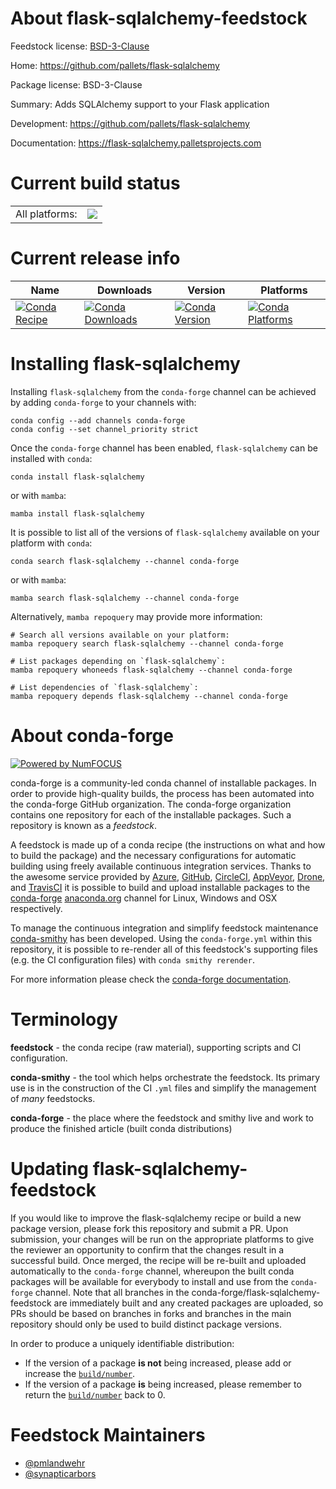 About flask-sqlalchemy-feedstock
================================

Feedstock license: [BSD-3-Clause](https://github.com/conda-forge/flask-sqlalchemy-feedstock/blob/main/LICENSE.txt)

Home: https://github.com/pallets/flask-sqlalchemy

Package license: BSD-3-Clause

Summary: Adds SQLAlchemy support to your Flask application

Development: https://github.com/pallets/flask-sqlalchemy

Documentation: https://flask-sqlalchemy.palletsprojects.com

Current build status
====================


<table><tr><td>All platforms:</td>
    <td>
      <a href="https://dev.azure.com/conda-forge/feedstock-builds/_build/latest?definitionId=5907&branchName=main">
        <img src="https://dev.azure.com/conda-forge/feedstock-builds/_apis/build/status/flask-sqlalchemy-feedstock?branchName=main">
      </a>
    </td>
  </tr>
</table>

Current release info
====================

| Name | Downloads | Version | Platforms |
| --- | --- | --- | --- |
| [![Conda Recipe](https://img.shields.io/badge/recipe-flask--sqlalchemy-green.svg)](https://anaconda.org/conda-forge/flask-sqlalchemy) | [![Conda Downloads](https://img.shields.io/conda/dn/conda-forge/flask-sqlalchemy.svg)](https://anaconda.org/conda-forge/flask-sqlalchemy) | [![Conda Version](https://img.shields.io/conda/vn/conda-forge/flask-sqlalchemy.svg)](https://anaconda.org/conda-forge/flask-sqlalchemy) | [![Conda Platforms](https://img.shields.io/conda/pn/conda-forge/flask-sqlalchemy.svg)](https://anaconda.org/conda-forge/flask-sqlalchemy) |

Installing flask-sqlalchemy
===========================

Installing `flask-sqlalchemy` from the `conda-forge` channel can be achieved by adding `conda-forge` to your channels with:

```
conda config --add channels conda-forge
conda config --set channel_priority strict
```

Once the `conda-forge` channel has been enabled, `flask-sqlalchemy` can be installed with `conda`:

```
conda install flask-sqlalchemy
```

or with `mamba`:

```
mamba install flask-sqlalchemy
```

It is possible to list all of the versions of `flask-sqlalchemy` available on your platform with `conda`:

```
conda search flask-sqlalchemy --channel conda-forge
```

or with `mamba`:

```
mamba search flask-sqlalchemy --channel conda-forge
```

Alternatively, `mamba repoquery` may provide more information:

```
# Search all versions available on your platform:
mamba repoquery search flask-sqlalchemy --channel conda-forge

# List packages depending on `flask-sqlalchemy`:
mamba repoquery whoneeds flask-sqlalchemy --channel conda-forge

# List dependencies of `flask-sqlalchemy`:
mamba repoquery depends flask-sqlalchemy --channel conda-forge
```


About conda-forge
=================

[![Powered by
NumFOCUS](https://img.shields.io/badge/powered%20by-NumFOCUS-orange.svg?style=flat&colorA=E1523D&colorB=007D8A)](https://numfocus.org)

conda-forge is a community-led conda channel of installable packages.
In order to provide high-quality builds, the process has been automated into the
conda-forge GitHub organization. The conda-forge organization contains one repository
for each of the installable packages. Such a repository is known as a *feedstock*.

A feedstock is made up of a conda recipe (the instructions on what and how to build
the package) and the necessary configurations for automatic building using freely
available continuous integration services. Thanks to the awesome service provided by
[Azure](https://azure.microsoft.com/en-us/services/devops/), [GitHub](https://github.com/),
[CircleCI](https://circleci.com/), [AppVeyor](https://www.appveyor.com/),
[Drone](https://cloud.drone.io/welcome), and [TravisCI](https://travis-ci.com/)
it is possible to build and upload installable packages to the
[conda-forge](https://anaconda.org/conda-forge) [anaconda.org](https://anaconda.org/)
channel for Linux, Windows and OSX respectively.

To manage the continuous integration and simplify feedstock maintenance
[conda-smithy](https://github.com/conda-forge/conda-smithy) has been developed.
Using the ``conda-forge.yml`` within this repository, it is possible to re-render all of
this feedstock's supporting files (e.g. the CI configuration files) with ``conda smithy rerender``.

For more information please check the [conda-forge documentation](https://conda-forge.org/docs/).

Terminology
===========

**feedstock** - the conda recipe (raw material), supporting scripts and CI configuration.

**conda-smithy** - the tool which helps orchestrate the feedstock.
                   Its primary use is in the construction of the CI ``.yml`` files
                   and simplify the management of *many* feedstocks.

**conda-forge** - the place where the feedstock and smithy live and work to
                  produce the finished article (built conda distributions)


Updating flask-sqlalchemy-feedstock
===================================

If you would like to improve the flask-sqlalchemy recipe or build a new
package version, please fork this repository and submit a PR. Upon submission,
your changes will be run on the appropriate platforms to give the reviewer an
opportunity to confirm that the changes result in a successful build. Once
merged, the recipe will be re-built and uploaded automatically to the
`conda-forge` channel, whereupon the built conda packages will be available for
everybody to install and use from the `conda-forge` channel.
Note that all branches in the conda-forge/flask-sqlalchemy-feedstock are
immediately built and any created packages are uploaded, so PRs should be based
on branches in forks and branches in the main repository should only be used to
build distinct package versions.

In order to produce a uniquely identifiable distribution:
 * If the version of a package **is not** being increased, please add or increase
   the [``build/number``](https://docs.conda.io/projects/conda-build/en/latest/resources/define-metadata.html#build-number-and-string).
 * If the version of a package **is** being increased, please remember to return
   the [``build/number``](https://docs.conda.io/projects/conda-build/en/latest/resources/define-metadata.html#build-number-and-string)
   back to 0.

Feedstock Maintainers
=====================

* [@pmlandwehr](https://github.com/pmlandwehr/)
* [@synapticarbors](https://github.com/synapticarbors/)

